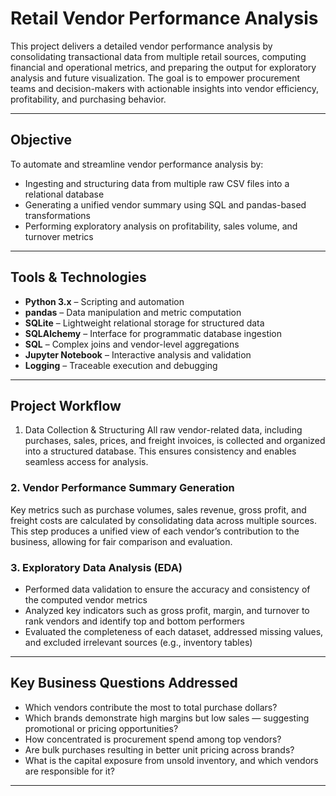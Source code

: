 
# Retail Vendor Performance Analysis

This project delivers a detailed vendor performance analysis by consolidating transactional data from multiple retail sources, computing financial and operational metrics, and preparing the output for exploratory analysis and future visualization. The goal is to empower procurement teams and decision-makers with actionable insights into vendor efficiency, profitability, and purchasing behavior.

---

## Objective

To automate and streamline vendor performance analysis by:

- Ingesting and structuring data from multiple raw CSV files into a relational database  
- Generating a unified vendor summary using SQL and pandas-based transformations  
- Performing exploratory analysis on profitability, sales volume, and turnover metrics  

---

## Tools & Technologies

- **Python 3.x** – Scripting and automation  
- **pandas** – Data manipulation and metric computation  
- **SQLite** – Lightweight relational storage for structured data  
- **SQLAlchemy** – Interface for programmatic database ingestion  
- **SQL** – Complex joins and vendor-level aggregations  
- **Jupyter Notebook** – Interactive analysis and validation  
- **Logging** – Traceable execution and debugging  

---

## Project Workflow

1. Data Collection & Structuring
All raw vendor-related data, including purchases, sales, prices, and freight invoices, is collected and organized into a structured database. This ensures consistency and enables seamless access for analysis.

### 2. Vendor Performance Summary Generation
Key metrics such as purchase volumes, sales revenue, gross profit, and freight costs are calculated by consolidating data across multiple sources. This step produces a unified view of each vendor’s contribution to the business, allowing for fair comparison and evaluation.

### 3. Exploratory Data Analysis (EDA)
- Performed data validation to ensure the accuracy and consistency of the computed vendor metrics  
- Analyzed key indicators such as gross profit, margin, and turnover to rank vendors and identify top and bottom performers  
- Evaluated the completeness of each dataset, addressed missing values, and excluded irrelevant sources (e.g., inventory tables)

---

## Key Business Questions Addressed

- Which vendors contribute the most to total purchase dollars?  
- Which brands demonstrate high margins but low sales — suggesting promotional or pricing opportunities?  
- How concentrated is procurement spend among top vendors?  
- Are bulk purchases resulting in better unit pricing across brands?  
- What is the capital exposure from unsold inventory, and which vendors are responsible for it?  

---

